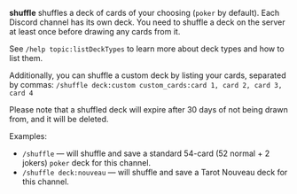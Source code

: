 **shuffle** shuffles a deck of cards of your choosing (`poker` by default). Each Discord channel has its own deck.
You need to shuffle a deck on the server at least once before drawing any cards from it.

See `/help topic:listDeckTypes` to learn more about deck types and how to list them.

Additionally, you can shuffle a custom deck by listing your cards, separated by commas:
`/shuffle deck:custom custom_cards:card 1, card 2, card 3, card 4`

Please note that a shuffled deck will expire after 30 days of not being drawn from, and it will be
deleted.

Examples:
* `/shuffle` — will shuffle and save a standard 54-card (52 normal + 2 jokers) `poker` deck for this channel.
* `/shuffle deck:nouveau` — will shuffle and save a Tarot Nouveau deck for this channel.